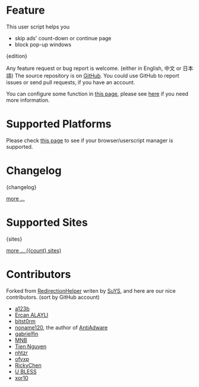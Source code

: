 # Feature

This user script helps you

* skip ads' count-down or continue page
* block pop-up windows

{edition}

Any feature request or bug report is welcome. (either in English, 中文 or 日本語)
The source repository is on [GitHub]. You could use GitHub to report issues or
send pull requests, if you have an account.

You can configure some function in [this page][1], please see [here][5] if you
need more information.

# Supported Platforms

Please check [this page][2] to see if your browser/userscript manager is
supported.

# Changelog

{changelog}

[more ...][3]

# Supported Sites

{sites}

[more ... ({count} sites)][4]

# Contributors

Forked from [RedirectionHelper] writen by [SuYS], and here are our nice
contributors. (sort by GitHub account)

* [a123b](https://github.com/a123b)
* [Ercan ALAYLI](https://github.com/alayliercan)
* [bitst0rm](https://github.com/bitst0rm)
* [noname120](https://github.com/devnoname120), the author of [AntiAdware](https://github.com/handyuserscripts/antiadware#readme)
* [gabrielfin](https://github.com/gabrielfin)
* [MNB](https://github.com/MNBuyskih)
* [Tien Nguyen](https://github.com/nhtera)
* [nhtzr](https://github.com/nhtzr)
* [ofyxp](https://github.com/ofyxp)
* [RickyChen](https://github.com/RickyChien)
* [U BLESS](https://github.com/ubless607)
* [xor10](https://github.com/xor10)


[1]: https://adsbypasser.github.io/configure.html
[2]: https://github.com/adsbypasser/adsbypasser/wiki/Supported-Platforms
[3]: https://github.com/adsbypasser/adsbypasser/blob/master/CHANGELOG.md
[4]: https://github.com/adsbypasser/adsbypasser/blob/master/SITES.md
[5]: https://github.com/adsbypasser/adsbypasser/wiki/Runtime-Configurations
[RedirectionHelper]: http://userscripts-mirror.org/scripts/show/69797
[SuYS]: http://userscripts-mirror.org/users/SuYS.html
[GitHub]: https://github.com/adsbypasser/adsbypasser
